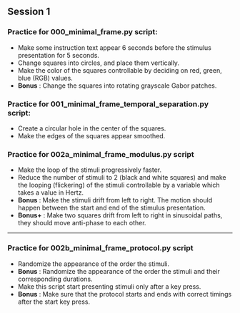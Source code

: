 ## Session 1

### Practice for 000_minimal_frame.py script:

- Make some instruction text appear 6 seconds before the stimulus presentation for 5 seconds.
- Change squares into circles, and place them vertically.
- Make the color of the squares controllable by deciding on red, green, blue (RGB) values.
- **Bonus** : Change the squares into rotating grayscale Gabor patches.

### Practice for 001_minimal_frame_temporal_separation.py script:
- Create a circular hole in the center of the squares.
- Make the edges of the squares appear smoothed.

### Practice for 002a_minimal_frame_modulus.py script

- Make the loop of the stimuli progressively faster.
- Reduce the number of stimuli to 2 (black and white squares) and make the looping (flickering) of the stimuli controllable by a variable which takes a value in Hertz.
- **Bonus** : Make the stimuli drift from left to right. The motion should happen between the start and end of the stimulus presentation.
- **Bonus+** : Make two squares drift from left to right in sinusoidal paths, they should move anti-phase to each other.

___

### Practice for 002b_minimal_frame_protocol.py script
- Randomize the appearance of the order the stimuli.
- **Bonus** : Randomize the appearance of the order the stimuli and their corresponding durations.
- Make this script start presenting stimuli only after a key press.
- **Bonus** : Make sure that the protocol starts and ends with correct timings after the start key press.
